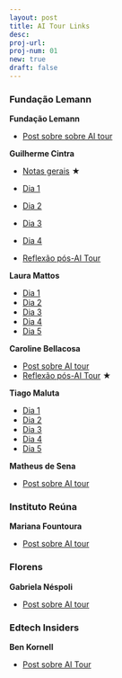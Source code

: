 ```yaml
---
layout: post
title: AI Tour Links
desc: 
proj-url:
proj-num: 01
new: true
draft: false
---
```


### Fundação Lemann

**Fundação Lemann**
- [Post sobre sobre AI tour](https://www.linkedin.com/posts/fundacao-lemann_ai-tech-tour-activity-7198432898469789697-vuWC?utm_source=share&utm_medium=blog_maluta)

**Guilherme Cintra**

- [Notas gerais](https://bit.ly/ai-tour-notas-gc) ★

- [Dia 1](https://www.linkedin.com/posts/activity-7198661352985358338-2nRY?utm_source=share&utm_medium=blog_maluta)
- [Dia 2](https://www.linkedin.com/posts/activity-7199023723553656833-M4rW?utm_source=share&utm_medium=blog_maluta)
- [Dia 3](https://www.linkedin.com/posts/activity-7199386094566563840-DS1Y?utm_source=share&utm_medium=blog_maluta)
- [Dia 4](https://www.linkedin.com/posts/activity-7199748520000581634-WgF6?utm_source=share&utm_medium=blog_maluta)

- [Reflexão pós-AI Tour](https://www.linkedin.com/posts/activity-7201198055084244992-z0lV?utm_source=share&utm_medium=blog_maluta)

**Laura Mattos**

- [Dia 1](https://www.linkedin.com/posts/lauramattosc_valedosilaedcio-ia-inovaaexaeto-activity-7198678169820770304-VI0n?utm_source=share&utm_medium=blog_maluta)
- [Dia 2](https://www.linkedin.com/posts/lauramattosc_google-openai-chatgpt-activity-7199030148241756161-5tSw?utm_source=share&utm_medium=blog_maluta)
- [Dia 3](https://www.linkedin.com/posts/lauramattosc_educaaexaeto-tecnologia-inovaaexaeto-activity-7199378547549855746-P64y?utm_source=share&utm_medium=blog_maluta)
- [Dia 4](https://www.linkedin.com/posts/lauramattosc_stanford-ai-design-activity-7199763857660145664-KOIO?utm_source=share&utm_medium=blog_maluta)
- [Dia 5](https://www.linkedin.com/posts/lauramattosc_ai-tour-miss%C3%A3o-cumprida-levar-cerca-de-activity-7200767713722437633--p9w?utm_source=share&utm_medium=blog_maluta)

**Caroline Bellacosa** 
- [Post sobre AI tour](https://www.linkedin.com/posts/carolinebellacosa_em-2017-tive-a-oportunidade-de-visitar-o-activity-7198623643709370369-8URw?utm_source=share&utm_medium=blog_maluta)
- [Reflexão pós-AI Tour](https://www.linkedin.com/posts/carolinebellacosa_ap%C3%B3s-uma-semana-no-vale-do-sil%C3%ADcio-conversando-activity-7204930560530591745-D8OO?utm_source=share&utm_medium=blog_maluta) ★

**Tiago Maluta** 

- [Dia 1](https://www.linkedin.com/posts/maluta_ai-in-the-loop-humans-in-charge-come%C3%A7ando-activity-7198529926537310208-Uhjn?utm_source=share&utm_medium=blog_maluta)
- [Dia 2](https://www.linkedin.com/posts/maluta_emergent-abilities-t%C3%A1-dif%C3%ADcil-escolher-activity-7198917264065105921-PzR9?utm_source=share&utm_medium=blog_maluta)
- [Dia 3](https://www.linkedin.com/posts/maluta_focus-on-the-product-not-only-in-ai-porque-activity-7199498000732213248-eHfA?utm_source=share&utm_medium=blog_maluta)
- [Dia 4](https://www.linkedin.com/posts/maluta_first-steps-on-ai-start-exploring-with-your-activity-7199892238896635904-Go_V?utm_source=share&utm_medium=blog_maluta)
- [Dia 5](https://www.linkedin.com/posts/maluta_questions-answers-chegamos-ao-fim-da-s%C3%A9rie-activity-7200334913793888256-S2fy?utm_source=share&utm_medium=blog_maluta)

**Matheus de Sena**

- [Post sobre AI tour](https://www.linkedin.com/posts/matheus-de-sena-cruz_parte-desse-texto-foi-escrita-com-a-ajuda-activity-7201009942072307712-bj6U?utm_source=share&utm_medium=blog_maluta)


### Instituto Reúna

**Mariana Fountoura** 
- [Post sobre AI tour](https://www.linkedin.com/posts/marianafontoura_na-%C3%BAltima-semana-participei-do-ai-tech-tour-activity-7200011871830056960-GSoV?utm_source=share&utm_medium=blog_maluta)

### Florens

**Gabriela Néspoli** 

- [Post sobre AI tour](https://www.linkedin.com/posts/gabrielanespoli_ai-tech-tour-activity-7198707637239078912-nDqY?utm_source=share&utm_medium=blog_maluta)

### Edtech Insiders

**Ben Kornell** 

- [Post sobre AI Tour](https://www.linkedin.com/posts/benkornell_grato-por-passar-um-tempo-com-guilherme-cintra-activity-7199780788710629376-qlyF?utm_source=share&utm_medium=blog_maluta)